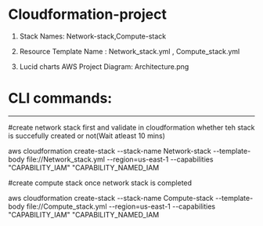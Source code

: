 # Cloudformation-project
1. Stack Names: Network-stack,Compute-stack

2. Resource Template Name : Network_stack.yml , Compute_stack.yml

3. Lucid charts AWS Project Diagram: Architecture.png




# CLI commands:
-----------------

#create network stack first and validate in cloudformation whether teh stack is succefully created or not(Wait atleast 10 mins)


aws cloudformation create-stack --stack-name Network-stack  --template-body file://Network_stack.yml --region=us-east-1 --capabilities "CAPABILITY_IAM" "CAPABILITY_NAMED_IAM

#create compute stack once network stack is completed


aws cloudformation create-stack --stack-name Compute-stack  --template-body file://Compute_stack.yml --region=us-east-1 --capabilities "CAPABILITY_IAM" "CAPABILITY_NAMED_IAM





